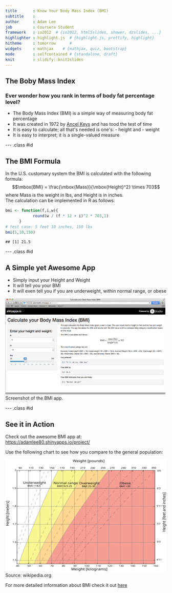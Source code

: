 ```yaml
---
title       : Know Your Body Mass Index (BMI)
subtitle    : 
author      : Adam Lee
job         : Coursera Student
framework   : io2012  # {io2012, html5slides, shower, dzslides, ...}
highlighter : highlight.js  # {highlight.js, prettify, highlight}
hitheme     : tomorrow      # 
widgets     : mathjax    # {mathjax, quiz, bootstrap}
mode        : selfcontained # {standalone, draft}
knit        : slidify::knit2slides
---
```


## The Boby Mass Index

<h3>Ever wonder how you rank in terms of body fat percentage level?</h3> 



- The Body Mass Index (BMI) is a simple way of measuring body fat percentage
- It was created in 1972 by <a href="http://en.wikipedia.org/wiki/Ancel_Keys">Ancel Keys</a> and has tood the test of time
- It is easy to calculate; all that's needed is one's: 
      - height and
      - weight
- It is easy to interpret; it is a single-valued measure


--- .class #id 

## The BMI Formula  

In the U.S. customary system the BMI is calculated with the following formula:  
$$\mbox{BMI} = \frac{\mbox{Mass}}{\mbox{Height}^2} \times 703$$
where Mass is the weight in lbs, and Height is in inches.  
The calculation can be implemented in R as follows:

```r
bmi <- function(f,i,w){
            round(w / (f * 12 + i)^2 * 703,1)
      }
# test case: 5 feet 10 inches, 150 lbs
bmi(5,10,150)
```

```
## [1] 21.5
```

--- .class #id

## A Simple yet Awesome App

- Simply input your Height and Weight  
- It will tell you your BMI  
- It will even tell you if you are underweight, within normal range, or obese  

<div align="left">
<img src="./assets/img/app-main-page.png" width=500 height=300>
<div>Screenshot of the BMI app.</div>
</div>


--- .class #id

## See it in Action

Check out the awesome BMI app at:  
https://adamlee80.shinyapps.io/project/

Use the following chart to see how you compare to the general population:
<div align="left">
<img src="./assets/img/Body_mass_index_chart.svg" width=600 height=350>
<div><tiny>Source: wikipedia.org</tiny></div>
</div>  

For more detailed information about BMI check it out <a href="http://en.wikipedia.org/wiki/Body_mass_index">here</a>
